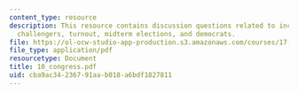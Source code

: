 ```yaml
---
content_type: resource
description: This resource contains discussion questions related to incumbency advantage,
  challengers, turnout, midterm elections, and democrats.
file: https://ol-ocw-studio-app-production.s3.amazonaws.com/courses/17-951-special-graduate-topic-in-political-science-political-behavior-fall-2005/cba9ac34236791aab018a6bdf1827811_10_congress.pdf
file_type: application/pdf
resourcetype: Document
title: 10_congress.pdf
uid: cba9ac34-2367-91aa-b018-a6bdf1827811
---
```

